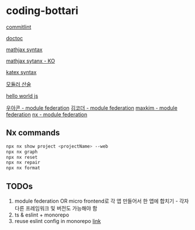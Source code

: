# coding-bottari

[commitlint](https://commitlint.js.org/)

[doctoc](https://github.com/thlorenz/doctoc)

[mathjax syntax](https://www.onemathematicalcat.org/MathJaxDocumentation/TeXSyntax.html)

[mathjax sytanx - KO](https://www.onemathematicalcat.org/MathJaxDocumentation/MathJaxKorean/TeXSyntax_ko.html)

[katex syntax](https://katex.org/docs/supported)

[모듈러 산술](https://ko.wikipedia.org/wiki/%EB%AA%A8%EB%93%88%EB%9F%AC_%EC%82%B0%EC%88%A0)

[hello world js](https://helloworldjavascript.net/)

[우아콘 - module federation](https://www.youtube.com/watch?v=-jYSGaPAEHE)
[김코더 - module federation](https://www.kimcoder.io/blog/micro-frontend-module-federation)
[maxkim - module federation](https://maxkim-j.github.io/posts/runtime-integration-micro-frontends/)
[nx - module federation](https://nx.dev/concepts/module-federation/module-federation-and-nx)

## Nx commands

```bash
npx nx show project <projectName> --web
npx nx graph
npx nx reset
npx nx repair
npx nx format
```

## TODOs

1. module federation OR micro frontend로 각 앱 만들어서 한 앱에 합치기 - 각자 다른 프레임워크 및 버전도 가능해야 함
2. ts & eslint + monorepo
3. reuse eslint config in monorepo [link](https://medium.com/reactbrasil/reuse-your-eslint-prettier-config-in-a-monorepo-with-lerna-54c1800cacdc)
